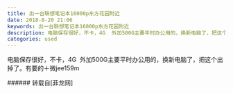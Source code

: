 ```yaml
---
title: 出一台联想笔记本16000p东方花园附近
date: 2018-8-20 21:06
keywords: 出一台联想笔记本16000p东方花园附近
description: 电脑保存很好，不卡，4G  外加500G主要平时办公用的，换新电脑了，把这个出掉了。有要的＋微jee159m
categories: used
---
```

<td class="t_f" id="postmessage_1668180">

电脑保存很好，不卡，4G  外加500G主要平时办公用的，换新电脑了，把这个出掉了。有要的＋微jee159m<br/>
<img alt="" border="0" class="zoom" data-cf-modified-c6ef974d2fe59e37535406b1-="" file="http://www.flw.ph/data/appbyme/upload/image/201808/20/fQoVbJi3423k.jpg" id="aimg_nwXoX" lazyloadthumb="1" onclick="" onmouseover="" src="http://www.flw.ph/data/appbyme/upload/image/201808/20/fQoVbJi3423k.jpg"/><br/>
<img alt="" border="0" class="zoom" data-cf-modified-c6ef974d2fe59e37535406b1-="" file="http://www.flw.ph/data/appbyme/upload/image/201808/20/PGgO6cY0IBE9.jpg" id="aimg_YpLtH" lazyloadthumb="1" onclick="" onmouseover="" src="http://www.flw.ph/data/appbyme/upload/image/201808/20/PGgO6cY0IBE9.jpg"/><br/>
<img alt="" border="0" class="zoom" data-cf-modified-c6ef974d2fe59e37535406b1-="" file="http://www.flw.ph/data/appbyme/upload/image/201808/20/VA4GGxp1LQ32.jpg" id="aimg_FOMFF" lazyloadthumb="1" onclick="" onmouseover="" src="http://www.flw.ph/data/appbyme/upload/image/201808/20/VA4GGxp1LQ32.jpg"/><br/>
</td>
###### 转载自[菲龙网]